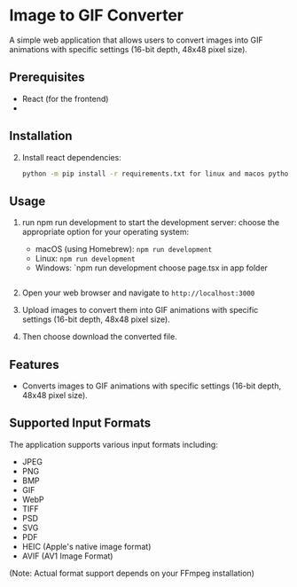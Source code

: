 # Image to GIF Converter

A simple web application that allows users to convert images into GIF animations with specific settings (16-bit depth, 48x48 pixel size).

## Prerequisites

- React (for the frontend)
- 

## Installation



2. Install react dependencies:
   ```bash 
   python -m pip install -r requirements.txt for linux and macos python3 -m pip install -r requirements.txt for windows
   ```

## Usage

1. run npm run development to start the development server:
choose the appropriate option for your operating system:
   - macOS (using Homebrew): `npm run development`
   - Linux: `npm run development`
   - Windows: `npm run development
   choose page.tsx in app folder
   ```

2. Open your web browser and navigate to `http://localhost:3000`

3. Upload images to convert them into GIF animations with specific settings (16-bit depth, 48x48 pixel size).

4. Then choose download the converted file.

## Features

- Converts images to GIF animations with specific settings (16-bit depth, 48x48 pixel size).


## Supported Input Formats

The application supports various input formats including:
- JPEG
- PNG
- BMP
- GIF
- WebP
- TIFF
- PSD
- SVG
- PDF
- HEIC (Apple's native image format)
- AVIF (AV1 Image Format)

(Note: Actual format support depends on your FFmpeg installation) 